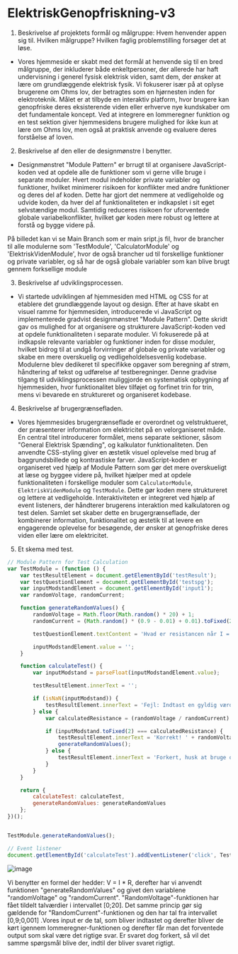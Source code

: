 # ElektriskGenopfriskning-v3
1. Beskrivelse af projektets formål og målgruppe: Hvem henvender appen sig til. Hvilken
målgruppe? Hvilken faglig problemstilling forsøger det at løse.


- Vores hjemmeside er skabt med det formål at henvende sig til en bred målgruppe, der inkluderer både enkeltpersoner, der allerede har haft undervisning i generel fysisk elektrisk viden, samt dem, der ønsker at lære om grundlæggende elektrisk fysik. Vi fokuserer især på at oplyse brugerene om Ohms lov, der betragtes som en hjørnesten inden for elektroteknik. Målet er at tilbyde en interaktiv platform, hvor brugere kan genopfriske deres eksisterende viden eller erhverve nye kundskaber om det fundamentale koncept. Ved at integrere en lommeregner funktion og en test sektion giver hjemmesidens brugere mulighed for ikke kun at lære om Ohms lov, men også at praktisk anvende og evaluere deres forståelse af loven.


2. Beskrivelse af den eller de designmønstre I benytter.


- Designmønstret "Module Pattern" er brrugt til at organisere JavaScript-koden ved at opdele alle de funktioner som vi gerne ville bruge i separate moduler. Hvert modul indeholder private variabler og funktioner, hvilket minimerer risikoen for konflikter med andre funktioner og deres del af koden. Dette har gjort det nemmere at vedligeholde og udvide koden, da hver del af funktionaliteten er indkapslet i sit eget selvstændige modul. Samtidig reduceres risikoen for uforventede globale variabelkonflikter, hvilket gør koden mere robust og lettere at forstå og bygge videre på.


På billedet kan vi se Main Branch som er main sript.js fil, hvor de brancher til alle modulerne som 'TestModule', 'CalculatorModule' og 'ElektriskVidenModule', hvor de også brancher ud til forskellige funktioner og private variabler, og så har de også globale variabler som kan blive brugt gennem forksellige module

3. Beskrivelse af udviklingsprocessen.


- Vi startede udviklingen af hjemmesiden med HTML og CSS for at etablere det grundlæggende layout og design. Efter at have skabt en visuel ramme for hjemmesiden, introducerede vi JavaScript og implementerede gradvist designmønstret "Module Pattern". Dette skridt gav os mulighed for at organisere og strukturere JavaScript-koden ved at opdele funktionaliteten i separate moduler. Vi fokuserede på at indkapsle relevante variabler og funktioner inden for disse moduler, hvilket bidrog til at undgå forvirringer af globale og private variabler og skabe en mere overskuelig og vedligeholdelsesvenlig kodebase. Modulerne blev dedikeret til specifikke opgaver som beregning af strøm, håndtering af tekst og udførelse af testberegninger. Denne gradvise tilgang til udviklingsprocessen muliggjorde en systematisk opbygning af hjemmesiden, hvor funktionalitet blev tilføjet og forfinet trin for trin, mens vi bevarede en struktureret og organiseret kodebase.


4. Beskrivelse af brugergrænsefladen.


- Vores hjemmesides brugergrænseflade er overordnet og velstruktueret, der præsenterer information om elektricitet på en velorganiseret måde. En central titel introducerer formålet, mens separate sektioner, såsom "General Elektrisk Spænding", og kalkulator funktionaliteten. Den anvendte CSS-styling giver en æstetik visuel oplevelse med brug af baggrundsbillede og kontrastiske farver. JavaScript-koden er organiseret ved hjælp af Module Pattern som gør det mere overskueligt at læse og byggee videre på, hvilket hjælper med at opdele funktionaliteten i forskellige moduler som `CalculatorModule`, `ElektriskVidenModule` og `TestModule`. Dette gør koden mere struktureret og lettere at vedligeholde. Interaktiviteten er integreret ved hjælp af event listeners, der håndterer brugerens interaktion med kalkulatoren og test delen. Samlet set skaber dette en brugergrænseflade, der kombinerer information, funktionalitet og æstetik til at levere en engagerende oplevelse for besøgende, der ønsker at genopfriske deres viden eller lære om elektricitet.


5. Et skema med test.

```javascript
// Module Pattern for Test Calculation
var TestModule = (function () {
    var testResultElement = document.getElementById('testResult');
    var testQuestionElement = document.getElementById('testspg');
    var inputModstandElement = document.getElementById('input1');
    var randomVoltage, randomCurrent;

    function generateRandomValues() {
        randomVoltage = Math.floor(Math.random() * 20) + 1; 
        randomCurrent = (Math.random() * (0.9 - 0.01) + 0.01).toFixed(2);

        testQuestionElement.textContent = 'Hvad er resistancen når I = ' + randomCurrent + ' og V = ' + randomVoltage;

        inputModstandElement.value = '';
    }

    function calculateTest() {
        var inputModstand = parseFloat(inputModstandElement.value);

        testResultElement.innerText = '';

        if (isNaN(inputModstand)) {
            testResultElement.innerText = 'Fejl: Indtast en gyldig værdi for modstand.';
        } else {
            var calculatedResistance = (randomVoltage / randomCurrent).toFixed(2);

            if (inputModstand.toFixed(2) === calculatedResistance) {
                testResultElement.innerText = 'Korrekt! ' + randomVoltage + ' V/' + randomCurrent + ' I = ' + calculatedResistance + ' ohm';
                generateRandomValues();
            } else {
                testResultElement.innerText = 'Forkert, husk at bruge ohms lov fra overstående tekst!';
            }
        }
    }

    return {
        calculateTest: calculateTest,
        generateRandomValues: generateRandomValues
    };
})();


TestModule.generateRandomValues();

// Event listener
document.getElementById('calculateTest').addEventListener('click', TestModule.calculateTest);
```

![image](https://github.com/IlyesBerkane/ElektriskGenopfriskning-v3/assets/99912850/2e7549f7-52c5-4059-87d6-178df6330f30)


Vi benytter en formel der hedder: V = I * R, derefter har vi anvendt funktionen "generateRandomValues" og givet den variablene "randomVoltage" og "randomCurrent". "RandomVoltage"-funktionen har fået tildelt talværdier i intervallet [0;20]. Det samme princip gør sig gældende for "RandomCurrent"-funktionen og den har tal fra intervallet [0,9;0,001] .Vores input er de tal, som bliver indtastet og derefter bliver de kørt igennem lommeregner-funktionen og derefter får man det forventede output som skal være det rigtige svar. Er svaret dog forkert, så vil det samme spørgsmål blive der, indtil der bliver svaret rigtigt.
